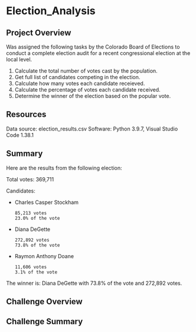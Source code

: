 # Election_Analysis

## Project Overview
Was assigned the following tasks by the Colorado Board of Elections to conduct a complete election audit for a recent congressional election at the local level. 

1. Calculate the total number of votes cast by the population.
2. Get full list of candidates competing in the election.
3. Calculate how many votes each candidate receieved. 
4. Calculate the percentage of votes each candidate received. 
5. Determine the winner of the election based on the popular vote.

## Resources
Data source: election_results.csv
Software: Python 3.9.7, Visual Studio Code 1.38.1

## Summary
Here are the results from the following election:

Total votes: 369,711

Candidates:
  - Charles Casper Stockham
  
        85,213 votes
        23.0% of the vote

  - Diana DeGette
  
        272,892 votes
        73.8% of the vote

  - Raymon Anthony Doane
  
        11,606 votes
        3.1% of the vote

The winner is:
    Diana DeGette with 73.8% of the vote and 272,892 votes.
    
## Challenge Overview

## Challenge Summary
